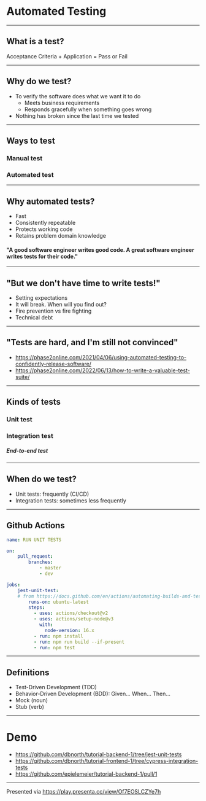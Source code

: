 # Automated Testing

---

## What is a test?

Acceptance Criteria + Application = Pass or Fail

---

## Why do we test?

- To verify the software does what we want it to do
  - Meets business requirements
  - Responds gracefully when something goes wrong
- Nothing has broken since the last time we tested

---

## Ways to test

### Manual test

### Automated test

---

## Why automated tests?

- Fast
- Consistently repeatable
- Protects working code
- Retains problem domain knowledge

#### "A good software engineer writes good code. A great software engineer writes tests for their code."

---

## "But we don't have time to write tests!"

- Setting expectations
- It will break. When will you find out?
- Fire prevention vs fire fighting
- Technical debt

---

## "Tests are hard, and I'm still not convinced"

- https://phase2online.com/2021/04/06/using-automated-testing-to-confidently-release-software/
- https://phase2online.com/2022/06/13/how-to-write-a-valuable-test-suite/

---

## Kinds of tests

### Unit test

### Integration test
##### End-to-end test

---

## When do we test?

- Unit tests: frequently (CI/CD)
- Integration tests: sometimes less frequently

---

## Github Actions

```yaml
name: RUN UNIT TESTS

on:
    pull_request:
        branches:
            - master
            - dev

jobs:
    jest-unit-test:
    # from https://docs.github.com/en/actions/automating-builds-and-tests/building-and-testing-nodejs
        runs-on: ubuntu-latest
        steps:
          - uses: actions/checkout@v2
          - uses: actions/setup-node@v3
            with:
              node-version: 16.x
          - run: npm install
          - run: npm run build --if-present
          - run: npm test
```

---

## Definitions
- Test-Driven Development (TDD)
- Behavior-Driven Development (BDD): Given... When... Then...
- Mock (noun)
- Stub (verb)

---

# Demo
- https://github.com/dbnorth/tutorial-backend-1/tree/jest-unit-tests
- https://github.com/dbnorth/tutorial-frontend-1/tree/cypress-integration-tests
- https://github.com/epielemeier/tutorial-backend-1/pull/1
---

Presented via https://play.presenta.cc/view/Of7EOSLCZYe7h
